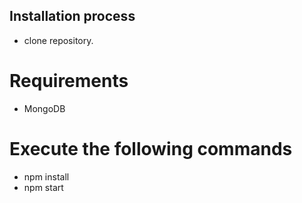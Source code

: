 ## Installation process

- clone repository.

# Requirements

- MongoDB

# Execute the following commands

- npm install
- npm start


